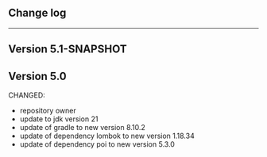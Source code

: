 ## Change log
----------------------

Version 5.1-SNAPSHOT
-------------


Version 5.0
-------------

CHANGED:

- repository owner
- update to jdk version 21
- update of gradle to new version 8.10.2
- update of dependency lombok to new version 1.18.34
- update of dependency poi to new version 5.3.0
